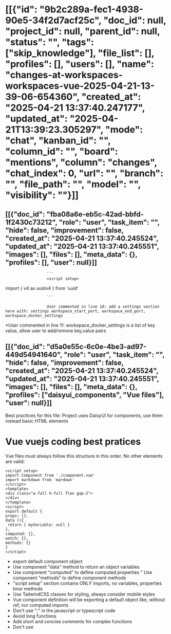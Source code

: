 # [[{"id": "9b2c289a-fec1-4938-90e5-34f2d7acf25c", "doc_id": null, "project_id": null, "parent_id": null, "status": "", "tags": ["skip_knowledge"], "file_list": [], "profiles": [], "users": [], "name": "changes-at-workspaces-workspaces-vue-2025-04-21-13-39-06-654360", "created_at": "2025-04-21 13:37:40.247177", "updated_at": "2025-04-21T13:39:23.305297", "mode": "chat", "kanban_id": "", "column_id": "", "board": "mentions", "column": "changes", "chat_index": 0, "url": "", "branch": "", "file_path": "", "model": "", "visibility": ""}]]
## [[{"doc_id": "fba08a6e-eb5c-42ad-bbfd-1f2430c73212", "role": "user", "task_item": "", "hide": false, "improvement": false, "created_at": "2025-04-21 13:37:40.245524", "updated_at": "2025-04-21 13:37:40.245551", "images": [], "files": [], "meta_data": {}, "profiles": [], "user": null}]]

                      ```
                      <script setup>
import { v4 as uuidv4 } from 'uuid'
</script>

<template>
  <div>
        <div class="text-2xl flex justify-between">
      Workspaces
      <button class="btn btn-success btn-sm" @click="addWorkspace">Add Workspace</button>
    </div>
@codx-ok, please-wait...: add a settings section here with: settings workspace_start_port, workspace_end_port, workspace_docker_settings
@codx-ok, please-wait...: workspace_docker_settings is a list of key value, allow user to add/remove key,value pairs 
    <div class="grid grid-cols-1 md:grid-cols-3 gap-4 p-4">
      <div v-for="workspace in workspaces" :key="workspace.id" class="card bg-base-100">
        <div class="card-body p-6 border rounded-md click" @click="editWorkspace(workspace)">
          <h2 class="card-title">{{ workspace.name }}</h2>
          {{ workspace.description }}
          <div class="flex justify-end gap-2 items-center">
            {{ workspace.project_ids.length }} projects
          </div>
        </div>
      </div>

      <modal close="true" @close="showModal = false" v-if="showModal">
        <div class="p-4">
          <div>
            <div class="form-control">
              <label class="label">
                <span class="label-text">Workspace Name</span>
              </label>
              <input v-model="selectedWorkspace.name" type="text" placeholder="Workspace Name" class="input input-bordered w-full max-w-xs" required />
            </div>
            <div class="form-control mt-4">
              <label class="label">
                <span class="label-text">Description</span>
              </label>
              <textarea v-model="selectedWorkspace.description" placeholder="Workspace Description" class="textarea textarea-bordered w-full max-w-xs" required></textarea>
            </div>
            <div class="form-control mt-4">
              <label class="label">
                <span class="label-text">Associated Projects</span>
              </label>
              <div class="flex gap-1 items-center">
                <select class="select select-sm select-bordered grow" v-model="selectedProjectId">
                  <option v-for="project in availableProjects" :key="project.project_id" :value="project.project_id">
                    {{ project.project_name }}
                  </option>
                </select>
                <button class="btn btn-sm btn-primary" @click="toggleProjectSelection(selectedProjectId)">
                  <i class="fa-solid fa-plus"></i>
                </button>
              </div>
              <ul class="list-disc pl-5 mt-2">
                <li v-for="projectId in selectedWorkspace.project_ids" :key="projectId" class="flex items-center">
                  <span>{{ getProjectName(projectId) }}</span>
                  <button class="btn btn-error btn-sm ml-2" @click="toggleProjectSelection(projectId)">
                    <i class="fa-solid fa-circle-xmark"></i>
                  </button>
                </li>
              </ul>
            </div>
            <div class="flex justify-end mt-4">
              <button class="btn btn-error" @click="deleteWorkspace(selectedWorkspace.id)">Delete</button>
              <div class="grow"></div>
              <button class="btn btn-primary mr-2" @click="saveWorkspace">Save</button>
              <button type="button" class="btn btn-ghost" @click="showModal = false">Cancel</button>
            </div>
          </div>
        </div>
      </modal>
    </div>
  </div>
</template>

<script>
export default {
  props: ['settings'],
  data() {
    return {
      showModal: false,
      selectedWorkspace: {
        name: '',
        description: '',
        projects: []
      },
      selectedProjectId: null
    }
  },
  computed: {
    workspaces() {
      return this.settings.workspaces
    },
    availableProjects() {
      return this.$projects.allProjects
    }
  },
  methods: {
    addWorkspace() {
      this.selectedWorkspace = { name: '', description: '', projects: [] }
      this.showModal = true
    },
    editWorkspace(workspace) {
      this.selectedWorkspace = { ...workspace }
      this.showModal = true
    },
    deleteWorkspace(workspaceId) {
      // Logic to delete a workspace
    },
    saveWorkspace() {
      if (!this.selectedWorkspace.id) {
        this.settings.workspaces.push({ ...this.selectedWorkspace, id: uuidv4() })
      } else {
        const index = this.settings.workspaces.findIndex(ws => ws.id === this.selectedWorkspace.id)
        if (index !== -1) {
          this.settings.workspaces[index] = { ...this.selectedWorkspace }
        }
      }
      this.showModal = false
    },
    toggleProjectSelection(projectId) {
      const index = this.selectedWorkspace.project_ids.indexOf(projectId)
      if (index > -1) {
        this.selectedWorkspace.project_ids.splice(index, 1)
      } else {
        this.selectedWorkspace.project_ids.push(projectId)
      }
    },
    getProjectName(projectId) {
      const project = this.availableProjects.find(p => p.project_id === projectId)
      return project ? project.project_name : 'Unknown'
    }
  }
}
</script>
                      ```
                      
                      User commented in line 10: add a settings section here with: settings workspace_start_port, workspace_end_port, workspace_docker_settings
  *User commented in line 11: workspace_docker_settings is a list of key value, allow user to add/remove key,value pairs
                      
## [[{"doc_id": "d5a0e55c-6c0e-4be3-ad97-449d54941640", "role": "user", "task_item": "", "hide": false, "improvement": false, "created_at": "2025-04-21 13:37:40.245524", "updated_at": "2025-04-21 13:37:40.245551", "images": [], "files": [], "meta_data": {}, "profiles": ["daisyui_components", "Vue files"], "user": null}]]
Best practices for this file:
                  Project uses DaisyUI for components, use them instead basic HTML elements
# Vue vuejs coding best pratices
Vue files must always follow this structure in this order.
No other elements are valid:
```example vue file
<script setup>
import Component from './component.vue'
import markdown from 'mardown'
</script>
<template>
<div class="w.full h-full flex gap-2">
</div>
</template>
<script>
export default {
props: [].
data (){
 return { myVariable: null }
},
computed: {},
watch: {},
methods: {}
}
</sctipt>
```
* export default component object
* Use component "data" method to return an object variables
* Use component "computed" to define computed properties
" Use component "methods" to define component methods 
* "script setup" section contains ONLY imports, no variables, properties bnor methods
* Use TailwindCSS classes for styling, always consider mobile styles
* Vue component definition will be exporting a default object like, without ref, nor computed imports
* Don't use ";" in the javascript or typescript code
* Avoid long functions
* Add short and concise comments for complex functions
* Don't use <style> elements, use TailWindCSS classes
                  
## [[{"doc_id": "3bf633f5-7502-4f7d-9a81-dc5b37d72c68", "role": "user", "task_item": "", "hide": false, "improvement": false, "created_at": "2025-04-21 13:37:40.245524", "updated_at": "2025-04-21 13:37:40.245551", "images": [], "files": [], "meta_data": {}, "profiles": [], "user": null}]]

              Rewrite full file content replacing codx instructions with the minimum changes as possible.
              Return only the file content without any further decoration or comments.
              Do not surround response with '```' marks, just content.
              
## [[{"doc_id": "3ed84eeb-0f30-469c-9fed-415cfc3eaaeb", "role": "assistant", "task_item": "", "hide": false, "improvement": false, "created_at": "2025-04-21 13:37:40.245524", "updated_at": "2025-04-21 13:37:40.245551", "images": [], "files": [], "meta_data": {"time_taken": 16.650445699691772, "first_chunk_time_taken": 1.9145162105560303, "model": "gpt-4o"}, "profiles": [], "user": null}]]
<script setup>
import { v4 as uuidv4 } from 'uuid'
</script>

<template>
  <div>
    <div class="text-2xl flex justify-between">
      Workspaces
      <button class="btn btn-success btn-sm" @click="addWorkspace">Add Workspace</button>
    </div>

    <div class="my-4 p-4 border rounded-md bg-base-100">
      <h3 class="text-lg font-bold">Settings</h3>
      <div class="form-control mt-4">
        <label class="label">
          <span class="label-text">Workspace Start Port</span>
        </label>
        <input v-model="workspaceStartPort" type="number" placeholder="Start Port" class="input input-bordered w-full max-w-xs" required />
      </div>
      <div class="form-control mt-4">
        <label class="label">
          <span class="label-text">Workspace End Port</span>
        </label>
        <input v-model="workspaceEndPort" type="number" placeholder="End Port" class="input input-bordered w-full max-w-xs" required />
      </div>
      <div class="form-control mt-4">
        <label class="label">
          <span class="label-text">Workspace Docker Settings</span>
        </label>
        <div v-for="(value, key) in workspaceDockerSettings" :key="key" class="flex gap-2 items-center mt-2">
          <input v-model="workspaceDockerSettings[key]" type="text" class="input input-bordered w-full max-w-xs" />
          <button class="btn btn-error btn-xs" @click="removeDockerSetting(key)">Remove</button>
        </div>
        <div class="flex gap-2 items-center mt-2">
          <input v-model="newDockerSetting.key" placeholder="Key" class="input input-bordered w-32" />
          <input v-model="newDockerSetting.value" placeholder="Value" class="input input-bordered w-32" />
          <button class="btn btn-primary btn-xs" @click="addDockerSetting">Add</button>
        </div>
      </div>
    </div>

    <div class="grid grid-cols-1 md:grid-cols-3 gap-4 p-4">
      <div v-for="workspace in workspaces" :key="workspace.id" class="card bg-base-100">
        <div class="card-body p-6 border rounded-md click" @click="editWorkspace(workspace)">
          <h2 class="card-title">{{ workspace.name }}</h2>
          {{ workspace.description }}
          <div class="flex justify-end gap-2 items-center">
            {{ workspace.project_ids.length }} projects
          </div>
        </div>
      </div>

      <modal close="true" @close="showModal = false" v-if="showModal">
        <div class="p-4">
          <div>
            <div class="form-control">
              <label class="label">
                <span class="label-text">Workspace Name</span>
              </label>
              <input v-model="selectedWorkspace.name" type="text" placeholder="Workspace Name" class="input input-bordered w-full max-w-xs" required />
            </div>
            <div class="form-control mt-4">
              <label class="label">
                <span class="label-text">Description</span>
              </label>
              <textarea v-model="selectedWorkspace.description" placeholder="Workspace Description" class="textarea textarea-bordered w-full max-w-xs" required></textarea>
            </div>
            <div class="form-control mt-4">
              <label class="label">
                <span class="label-text">Associated Projects</span>
              </label>
              <div class="flex gap-1 items-center">
                <select class="select select-sm select-bordered grow" v-model="selectedProjectId">
                  <option v-for="project in availableProjects" :key="project.project_id" :value="project.project_id">
                    {{ project.project_name }}
                  </option>
                </select>
                <button class="btn btn-sm btn-primary" @click="toggleProjectSelection(selectedProjectId)">
                  <i class="fa-solid fa-plus"></i>
                </button>
              </div>
              <ul class="list-disc pl-5 mt-2">
                <li v-for="projectId in selectedWorkspace.project_ids" :key="projectId" class="flex items-center">
                  <span>{{ getProjectName(projectId) }}</span>
                  <button class="btn btn-error btn-sm ml-2" @click="toggleProjectSelection(projectId)">
                    <i class="fa-solid fa-circle-xmark"></i>
                  </button>
                </li>
              </ul>
            </div>
            <div class="flex justify-end mt-4">
              <button class="btn btn-error" @click="deleteWorkspace(selectedWorkspace.id)">Delete</button>
              <div class="grow"></div>
              <button class="btn btn-primary mr-2" @click="saveWorkspace">Save</button>
              <button type="button" class="btn btn-ghost" @click="showModal = false">Cancel</button>
            </div>
          </div>
        </div>
      </modal>
    </div>
  </div>
</template>

<script>
export default {
  props: ['settings'],
  data() {
    return {
      showModal: false,
      workspaceStartPort: this.settings.workspaceStartPort || 3000,
      workspaceEndPort: this.settings.workspaceEndPort || 4000,
      workspaceDockerSettings: this.settings.workspaceDockerSettings || {},
      newDockerSetting: { key: '', value: '' },
      selectedWorkspace: {
        name: '',
        description: '',
        project_ids: []
      },
      selectedProjectId: null
    }
  },
  computed: {
    workspaces() {
      return this.settings.workspaces
    },
    availableProjects() {
      return this.$projects.allProjects
    }
  },
  methods: {
    addWorkspace() {
      this.selectedWorkspace = { name: '', description: '', project_ids: [] }
      this.showModal = true
    },
    editWorkspace(workspace) {
      this.selectedWorkspace = { ...workspace }
      this.showModal = true
    },
    deleteWorkspace(workspaceId) {
      const index = this.settings.workspaces.findIndex(ws => ws.id === workspaceId)
      if (index !== -1) {
        this.settings.workspaces.splice(index, 1)
      }
    },
    saveWorkspace() {
      if (!this.selectedWorkspace.id) {
        this.settings.workspaces.push({ ...this.selectedWorkspace, id: uuidv4() })
      } else {
        const index = this.settings.workspaces.findIndex(ws => ws.id === this.selectedWorkspace.id)
        if (index !== -1) {
          this.settings.workspaces[index] = { ...this.selectedWorkspace }
        }
      }
      this.showModal = false
    },
    toggleProjectSelection(projectId) {
      const index = this.selectedWorkspace.project_ids.indexOf(projectId)
      if (index > -1) {
        this.selectedWorkspace.project_ids.splice(index, 1)
      } else {
        this.selectedWorkspace.project_ids.push(projectId)
      }
    },
    getProjectName(projectId) {
      const project = this.availableProjects.find(p => p.project_id === projectId)
      return project ? project.project_name : 'Unknown'
    },
    addDockerSetting() {
      if (this.newDockerSetting.key && this.newDockerSetting.value) {
        this.$set(this.workspaceDockerSettings, this.newDockerSetting.key, this.newDockerSetting.value)
        this.newDockerSetting = { key: '', value: '' }
      }
    },
    removeDockerSetting(key) {
      this.$delete(this.workspaceDockerSettings, key)
    }
  }
}
</script>